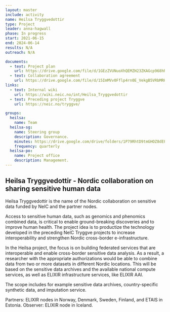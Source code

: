 ```yaml
---
layout: master
include: activity
name: Heilsa Tryggvedottir
type: Project
leader: anna-hagwall
phase: In progress
start: 2021-06-15
end: 2024-06-14
results: N/A
outreach: N/A

documents:
  - text: Project plan
    url: https://drive.google.com/file/d/1GEzZVUNuoXhQEMZH23ZKAGcp968hRr41/view?usp=sharing
  - text: Collaboration agreement
    url: https://drive.google.com/file/d/15ImMVv0Fflp4rn0E_VekgB5VRbMRH6m6/view?usp=sharing
links:
  - text: Internal wiki
    url: https://wiki.neic.no/int/Heilsa_Tryggvedottir
  - text: Preceding project Tryggve
    url: https://neic.no/tryggve/  

groups:
  heilsa:
    name: Team
  heilsa-sg:
    name: Steering group
    description: Governance.
    minutes: https://drive.google.com/drive/folders/1P79RhtD9tmGHOZ8dEFffI5Y2tmnDQAgm?usp=sharing
    frequency: quarterly
  heilsa-po:
    name: Project office
    description: Management.
---
```

## Heilsa Tryggvedottir - Nordic collaboration on sharing sensitive human data

Heilsa Tryggvedottir is the name of the Nordic collaboration on sensitive data funded by NeIC and the partner nodes.

Access to sensitive human data, such as genomics and phenomics combined data, is critical to enable ground-breaking discoveries and to improve human health. The project idea is to productize the technology developed in the preceding NeIC Tryggve projects to increase interoperability and strengthen Nordic cross-border e-infrastructure.

In the Heilsa project, the focus is on building federated services that are interoperable and enable cross-border sensitive data analysis. As a result, a researcher with the appropriate authorizations would be able to combine data from two or more datasets in different Nordic locations. This will be based on the sensitive data archives and the available national compute services, as well as ELIXIR infrastructure services, like ELIXIR AAI.

The scope includes for example sensitive data archives, country-specific synthetic data, and imputation service.

Partners: ELIXIR nodes in Norway, Denmark, Sweden, Finland, and ETAIS in Estonia. 
Observer: ELIXIR node in Iceland. 

